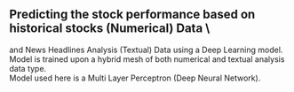 ## Predicting the stock performance based on historical stocks (Numerical) Data \
and News Headlines Analysis (Textual) Data using a Deep Learning model.
Model is trained upon a hybrid mesh of both numerical and textual analysis data type. \
Model used here is a Multi Layer Perceptron (Deep Neural Network).
